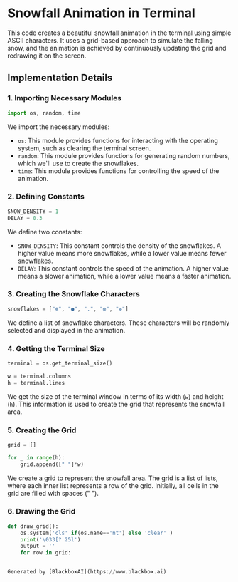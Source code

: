 # Snowfall Animation in Terminal

This code creates a beautiful snowfall animation in the terminal using simple ASCII characters. It uses a grid-based approach to simulate the falling snow, and the animation is achieved by continuously updating the grid and redrawing it on the screen.

## Implementation Details

### 1. Importing Necessary Modules

```python
import os, random, time
```

We import the necessary modules:

- `os`: This module provides functions for interacting with the operating system, such as clearing the terminal screen.
- `random`: This module provides functions for generating random numbers, which we'll use to create the snowflakes.
- `time`: This module provides functions for controlling the speed of the animation.

### 2. Defining Constants

```python
SNOW_DENSITY = 1
DELAY = 0.3
```

We define two constants:

- `SNOW_DENSITY`: This constant controls the density of the snowflakes. A higher value means more snowflakes, while a lower value means fewer snowflakes.
- `DELAY`: This constant controls the speed of the animation. A higher value means a slower animation, while a lower value means a faster animation.

### 3. Creating the Snowflake Characters

```python
snowflakes = ["❄️", "●", ".", "❆", "❉"]
```

We define a list of snowflake characters. These characters will be randomly selected and displayed in the animation.

### 4. Getting the Terminal Size

```python
terminal = os.get_terminal_size()

w = terminal.columns
h = terminal.lines
```

We get the size of the terminal window in terms of its width (`w`) and height (`h`). This information is used to create the grid that represents the snowfall area.

### 5. Creating the Grid

```python
grid = []

for _ in range(h):
    grid.append([" "]*w)
```

We create a grid to represent the snowfall area. The grid is a list of lists, where each inner list represents a row of the grid. Initially, all cells in the grid are filled with spaces (" ").

### 6. Drawing the Grid

```python
def draw_grid():
    os.system('cls' if(os.name=='nt') else 'clear' )
    print('\033[? 25l')
    output = ''
    for row in grid:


Generated by [BlackboxAI](https://www.blackbox.ai)